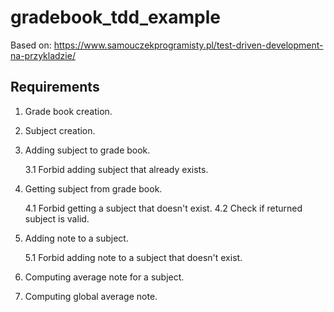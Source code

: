# gradebook_tdd_example

Based on: https://www.samouczekprogramisty.pl/test-driven-development-na-przykladzie/


## Requirements
1. Grade book creation.
2. Subject creation.
3. Adding subject to grade book.

    3.1 Forbid adding subject that already exists.
    
4. Getting subject from grade book.

    4.1 Forbid getting a subject that doesn't exist.
    4.2 Check if returned subject is valid.
    
5. Adding note to a subject.

    5.1 Forbid adding note to a subject that doesn't exist.
    
6. Computing average note for a subject.
7. Computing global average note.
